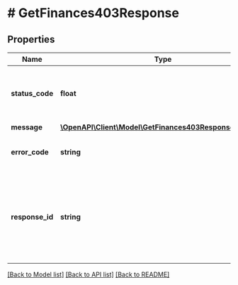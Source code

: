 # # GetFinances403Response

## Properties

Name | Type | Description | Notes
------------ | ------------- | ------------- | -------------
**status_code** | **float** | Короткий идентификатор, соответствующий возвращаемому коду состояния HTTP. |
**message** | [**\OpenAPI\Client\Model\GetFinances403ResponseMessage**](GetFinances403ResponseMessage.md) |  | [optional]
**error_code** | **string** | Краткое описание ошибки HTTP на основе статуса. |
**response_id** | **string** | Идентификатор запроса, который можно указывать при обращении в службу технической поддержки, чтобы помочь определить проблему. |

[[Back to Model list]](../../README.md#models) [[Back to API list]](../../README.md#endpoints) [[Back to README]](../../README.md)
